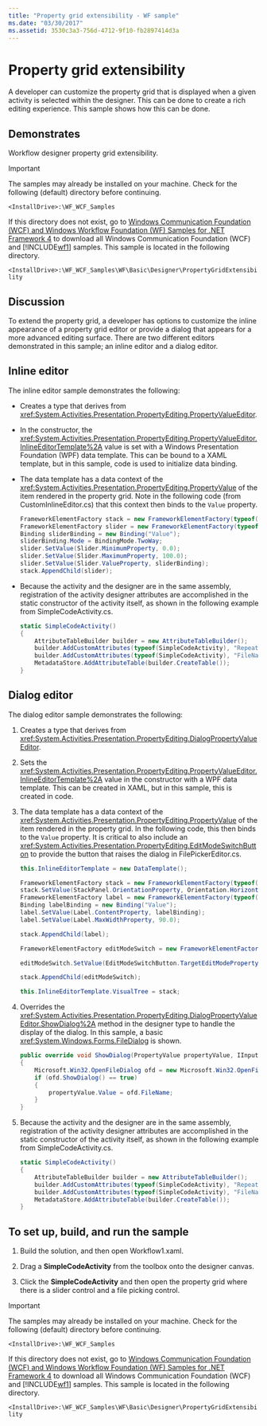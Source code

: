 ```yaml
---
title: "Property grid extensibility - WF sample"
ms.date: "03/30/2017"
ms.assetid: 3530c3a3-756d-4712-9f10-fb2897414d3a
---
```

# Property grid extensibility

A developer can customize the property grid that is displayed when a given activity is selected within the designer. This can be done to create a rich editing experience. This sample shows how this can be done.

## Demonstrates

Workflow designer property grid extensibility.

> [!IMPORTANT]
> The samples may already be installed on your machine. Check for the following (default) directory before continuing.
>
> `<InstallDrive>:\WF_WCF_Samples`
>
> If this directory does not exist, go to [Windows Communication Foundation (WCF) and Windows Workflow Foundation (WF) Samples for .NET Framework 4](https://go.microsoft.com/fwlink/?LinkId=150780) to download all Windows Communication Foundation (WCF) and [!INCLUDE[wf1](../../../../includes/wf1-md.md)] samples. This sample is located in the following directory.
>
> `<InstallDrive>:\WF_WCF_Samples\WF\Basic\Designer\PropertyGridExtensibility`

## Discussion

To extend the property grid, a developer has options to customize the inline appearance of a property grid editor or provide a dialog that appears for a more advanced editing surface. There are two different editors demonstrated in this sample; an inline editor and a dialog editor.

## Inline editor

The inline editor sample demonstrates the following:

- Creates a type that derives from <xref:System.Activities.Presentation.PropertyEditing.PropertyValueEditor>.

- In the constructor, the <xref:System.Activities.Presentation.PropertyEditing.PropertyValueEditor.InlineEditorTemplate%2A> value is set with a Windows Presentation Foundation (WPF) data template. This can be bound to a XAML template, but in this sample, code is used to initialize data binding.

- The data template has a data context of the <xref:System.Activities.Presentation.PropertyEditing.PropertyValue> of the item rendered in the property grid. Note in the following code (from CustomInlineEditor.cs) that this context then binds to the `Value` property.

    ```csharp
    FrameworkElementFactory stack = new FrameworkElementFactory(typeof(StackPanel));
    FrameworkElementFactory slider = new FrameworkElementFactory(typeof(Slider));
    Binding sliderBinding = new Binding("Value");
    sliderBinding.Mode = BindingMode.TwoWay;
    slider.SetValue(Slider.MinimumProperty, 0.0);
    slider.SetValue(Slider.MaximumProperty, 100.0);
    slider.SetValue(Slider.ValueProperty, sliderBinding);
    stack.AppendChild(slider);
    ```

- Because the activity and the designer are in the same assembly, registration of the activity designer attributes are accomplished in the static constructor of the activity itself, as shown in the following example from SimpleCodeActivity.cs.

    ```csharp
    static SimpleCodeActivity()
    {
        AttributeTableBuilder builder = new AttributeTableBuilder();
        builder.AddCustomAttributes(typeof(SimpleCodeActivity), "RepeatCount", new EditorAttribute(typeof(CustomInlineEditor), typeof(PropertyValueEditor)));
        builder.AddCustomAttributes(typeof(SimpleCodeActivity), "FileName", new EditorAttribute(typeof(FilePickerEditor), typeof(DialogPropertyValueEditor)));
        MetadataStore.AddAttributeTable(builder.CreateTable());
    }
    ```

## Dialog editor

The dialog editor sample demonstrates the following:

1. Creates a type that derives from <xref:System.Activities.Presentation.PropertyEditing.DialogPropertyValueEditor>.

2. Sets the <xref:System.Activities.Presentation.PropertyEditing.PropertyValueEditor.InlineEditorTemplate%2A> value in the constructor with a WPF data template. This can be created in XAML, but in this sample, this is created in code.

3. The data template has a data context of the <xref:System.Activities.Presentation.PropertyEditing.PropertyValue> of the item rendered in the property grid. In the following code, this then binds to the `Value` property. It is critical to also include an <xref:System.Activities.Presentation.PropertyEditing.EditModeSwitchButton> to provide the button that raises the dialog in FilePickerEditor.cs.

    ```csharp
    this.InlineEditorTemplate = new DataTemplate();

    FrameworkElementFactory stack = new FrameworkElementFactory(typeof(StackPanel));
    stack.SetValue(StackPanel.OrientationProperty, Orientation.Horizontal);
    FrameworkElementFactory label = new FrameworkElementFactory(typeof(Label));
    Binding labelBinding = new Binding("Value");
    label.SetValue(Label.ContentProperty, labelBinding);
    label.SetValue(Label.MaxWidthProperty, 90.0);

    stack.AppendChild(label);

    FrameworkElementFactory editModeSwitch = new FrameworkElementFactory(typeof(EditModeSwitchButton));

    editModeSwitch.SetValue(EditModeSwitchButton.TargetEditModeProperty, PropertyContainerEditMode.Dialog);

    stack.AppendChild(editModeSwitch);

    this.InlineEditorTemplate.VisualTree = stack;
    ```

4. Overrides the <xref:System.Activities.Presentation.PropertyEditing.DialogPropertyValueEditor.ShowDialog%2A> method in the designer type to handle the display of the dialog. In this sample, a basic <xref:System.Windows.Forms.FileDialog> is shown.

    ```csharp
    public override void ShowDialog(PropertyValue propertyValue, IInputElement commandSource)
    {
        Microsoft.Win32.OpenFileDialog ofd = new Microsoft.Win32.OpenFileDialog();
        if (ofd.ShowDialog() == true)
        {
            propertyValue.Value = ofd.FileName;
        }
    }
    ```

5. Because the activity and the designer are in the same assembly, registration of the activity designer attributes are accomplished in the static constructor of the activity itself, as shown in the following example from SimpleCodeActivity.cs.

    ```csharp
    static SimpleCodeActivity()
    {
        AttributeTableBuilder builder = new AttributeTableBuilder();
        builder.AddCustomAttributes(typeof(SimpleCodeActivity), "RepeatCount", new EditorAttribute(typeof(CustomInlineEditor), typeof(PropertyValueEditor)));
        builder.AddCustomAttributes(typeof(SimpleCodeActivity), "FileName", new EditorAttribute(typeof(FilePickerEditor), typeof(DialogPropertyValueEditor)));
        MetadataStore.AddAttributeTable(builder.CreateTable());
    }
    ```

## To set up, build, and run the sample

1. Build the solution, and then open Workflow1.xaml.

2. Drag a **SimpleCodeActivity** from the toolbox onto the designer canvas.

3. Click the **SimpleCodeActivity** and then open the property grid where there is a slider control and a file picking control.

> [!IMPORTANT]
> The samples may already be installed on your machine. Check for the following (default) directory before continuing.
>
> `<InstallDrive>:\WF_WCF_Samples`
>
> If this directory does not exist, go to [Windows Communication Foundation (WCF) and Windows Workflow Foundation (WF) Samples for .NET Framework 4](https://go.microsoft.com/fwlink/?LinkId=150780) to download all Windows Communication Foundation (WCF) and [!INCLUDE[wf1](../../../../includes/wf1-md.md)] samples. This sample is located in the following directory.
>
> `<InstallDrive>:\WF_WCF_Samples\WF\Basic\Designer\PropertyGridExtensibility`
